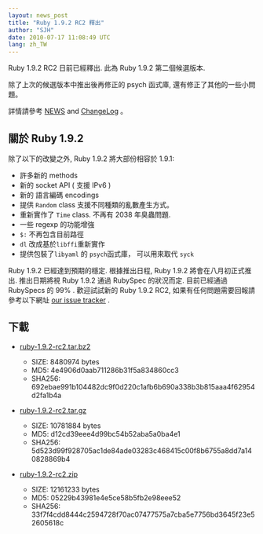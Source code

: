 ```yaml
---
layout: news_post
title: "Ruby 1.9.2 RC2 釋出"
author: "SJH"
date: 2010-07-17 11:08:49 UTC
lang: zh_TW
---
```


Ruby 1.9.2 RC2 日前已經釋出. 此為 Ruby 1.9.2 第二個候選版本.

除了上次的候選版本中推出後再修正的 psych 函式庫, 還有修正了其他的一些小問題。

詳情請參考 [NEWS][1] and [ChangeLog][2] 。

## 關於 Ruby 1.9.2

除了以下的改變之外, Ruby 1.9.2 將大部份相容於 1.9.1:

* 許多新的 methods
* 新的 socket API ( 支援 IPv6 )
* 新的 語言編碼 encodings
* 提供 `Random` class 支援不同種類的亂數產生方式。
* 重新實作了 `Time` class. 不再有 2038 年臭蟲問題.
* 一些 regexp 的功能增強
* `$:` 不再包含目前路徑
* `dl` 改成基於`libffi`重新實作
* 提供包裝了`libyaml` 的 `psych`函式庫， 可以用來取代 `syck`

Ruby 1.9.2 已經達到預期的穩定. 根據推出日程, Ruby 1.9.2 將會在八月初正式推出. 推出日期將視 Ruby 1.9.2
通過 RubySpec 的狀況而定. 目前已經通過 RubySpecs 的 99% . 歡迎試試新的 Ruby 1.9.2 RC2,
如果有任何問題需要回報請參考以下網址 [our issue tracker][3] .

## 下載

* [ruby-1.9.2-rc2.tar.bz2][4]
  * SIZE: 8480974 bytes
  * MD5: 4e4906d0aab711286b31f5a834860cc3
  * SHA256:
    692ebae991b104482dc9f0d220c1afb6b690a338b3b815aaa4f62954d2fa1b4a

* [ruby-1.9.2-rc2.tar.gz][5]
  * SIZE: 10781884 bytes
  * MD5: d12cd39eee4d99bc54b52aba5a0ba4e1
  * SHA256:
    5d523d99f928705ac1de84ade03283c468415c00f8b6755a8dd7a140828869b4

* [ruby-1.9.2-rc2.zip][6]
  * SIZE: 12161233 bytes
  * MD5: 05229b43981e4e5ce58b5fb2e98eee52
  * SHA256:
    33f7f4cdd8444c2594728f70ac07477575a7cba5e7756bd3645f23e52605618c



[1]: http://svn.ruby-lang.org/repos/ruby/tags/v1_9_2_rc2/NEWS 
[2]: http://svn.ruby-lang.org/repos/ruby/tags/v1_9_2_rc2/ChangeLog 
[3]: http://redmine.ruby-lang.org/projects/show/ruby-19/ 
[4]: http://ftp.ruby-lang.org/pub/ruby/1.9/ruby-1.9.2-rc2.tar.bz2 
[5]: http://ftp.ruby-lang.org/pub/ruby/1.9/ruby-1.9.2-rc2.tar.gz 
[6]: http://ftp.ruby-lang.org/pub/ruby/1.9/ruby-1.9.2-rc2.zip 
